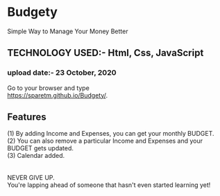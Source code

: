 # Budgety
Simple Way to Manage Your Money Better
## TECHNOLOGY USED:- Html, Css, JavaScript
### upload date:- 23 October, 2020
Go to your browser and type<br>
 https://sparetm.github.io/Budgety/.
## Features
(1) By adding Income and Expenses, you can get your monthly BUDGET.<br>
(2) You can also remove a particular Income and Expenses and your BUDGET gets updated.<br>
(3) Calendar added.<br>
<br>
<br>
NEVER GIVE UP.<br>
You're lapping ahead of someone that hasn't even started learning yet!
